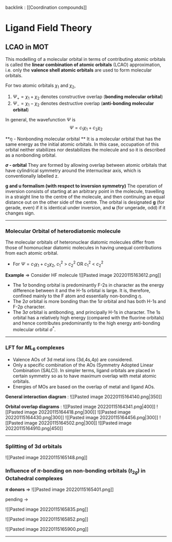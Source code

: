 backlink : [[Coordination compounds]]

# Ligand Field Theory
## LCAO in MOT
This modelling of a molecular orbital in terms of contributing atomic orbitals is called the **linear combination of atomic orbitals** (LCAO) approximation, i.e. only the **valence shell atomic orbitals** are used to form molecular orbitals.

For two atomic orbitals $\chi_1$ and $\chi_2$, 
1. $\Psi_+ = \chi_1 + \chi_2$ denotes constructive overlap (**bonding molecular orbital**)
2. $\Psi_- = \chi_1 - \chi_2$ denotes destructive overlap (**anti-bonding molecular orbital**)

In general, the wavefunction $\Psi$ is
$$
\Psi = c_1 \chi_1 + c_2 \chi_2
$$

**$\eta$ - Nonbonding molecular orbital **
It is a molecular orbital that has the same energy as the initial atomic orbitals. In this case, occupation of this orbital neither stabilizes nor destabilizes the molecule and so it is described as a nonbonding orbital.

**$\sigma$ - orbital**
They are formed by allowing overlap between atomic orbitals that have cylindrical symmetry around the internuclear axis, which is conventionally labelled z.

**g and u formalism (with respect to inversion symmetry)**
The operation of inversion consists of starting at an arbitrary point in the molecule, travelling in a straight line to the centre of the molecule, and then continuing an equal distance out on the other side of the centre. 
The orbital is designated **g** (for gerade, even) if it is identical under inversion, and **u** (for ungerade, odd) if it changes sign.

---
### Molecular Orbital of heterodiatomic molecule
The molecular orbitals of heteronuclear diatomic molecules differ from those of homonuclear diatomic molecules in having unequal contributions from each atomic orbital.
- For $\Psi = c_1 \chi_1 + c_2 \chi_2$, $c_1^2$ > $c_2^2$ OR $c_1^2$ < $c_2^2$

**Example** =>
Consider HF molecule
![[Pasted image 20220115163612.png]]
- The 1$\sigma$ bonding orbital is predominantly F-2s in character as the energy difference between it and the H-1s orbital is large. It is,
therefore, confined mainly to the F atom and essentially non-bonding $\eta$.
- The 2$\sigma$ orbital is more bonding than the 1$\sigma$ orbital and has both H-1s and F-2p character. 
- The 3$\sigma$ orbital is antibonding, and principally H-1s in character. The 1s orbital has a relatively high energy (compared with the fluorine orbitals) and hence contributes predominantly to the high energy anti-bonding molecular orbital $\sigma^*$.

---
### LFT for $ML_6$ complexes
- Valence AOs of 3d metal ions (3d,4s,4p) are considered.
- Only a specific combination of the AOs (Symmetry Adopted Linear Combination (SALC)). In simpler terms, ligand orbitals are placed in certain symmetry so as to have maximum overlap with metal atomic orbitals.
- Energies of MOs are based on the overlap of metal and ligand AOs.

**General interaction diagram** :
![[Pasted image 20220115164140.png|350]]

**Orbital overlap diagrams** :
![[Pasted image 20220115164341.png|400]] 
![[Pasted image 20220115164418.png|300]]
![[Pasted image 20220115164430.png|300]]
![[Pasted image 20220115164456.png|300]]
![[Pasted image 20220115164502.png|300]]
![[Pasted image 20220115164910.png|450]]

---
### Splitting of 3d orbitals
![[Pasted image 20220115165148.png]]

### Influence of $\pi$-bonding on non-bonding orbitals ($t_{2g}$) in Octahedral complexes
**$\pi$ donors** =>
![[Pasted image 20220115165401.png]]

pending ->

![[Pasted image 20220115165835.png]]

![[Pasted image 20220115165852.png]]

![[Pasted image 20220115165900.png]]

---

